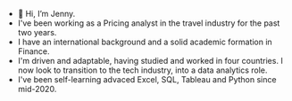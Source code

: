 - 👋 Hi, I’m Jenny. 
- I've been working as a Pricing analyst in the travel industry for the past two years. 
- I have an international background and a solid academic formation in Finance. 
- I'm driven and adaptable, having studied and worked in four countries. I now look to transition to the tech industry, into a data analytics role.
- I've been self-learning advaced Excel, SQL, Tableau and Python since mid-2020. 

